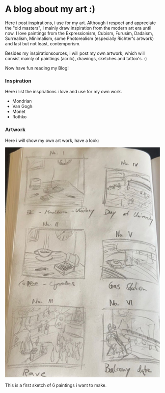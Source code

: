 # A blog about my art :)

Here i post inspirations, i use for my art.
Although i respect and appreciate the "old masters", I mainly draw inspiration
from the modern art era until now.
I love paintings from the Expressionism, Cubism, Furusim, Dadaism, Surrealism, Minimalism,
some Photorealism (especially Richter's artwork) and last but not least, contemporism.

Besides my inspirationsources, i will post my own artwork, which will consist mainly
of paintings (acrilc), drawings, sketches and tattoo's. :)

Now have fun reading my Blog!

### Inspiration 

Here i list the inspriations i love and use for my own work.
 - Mondrian
 - Van Gogh
 - Monet
 - Rothko

### Artwork

Here i will show my own art work, have a look:

<!---![sketch 01](sketch1.jpeg)-->
<img src="sketch1.jpeg" alt="sketch 01"/>

This is a first sketch of 6 paintings i want to make.

